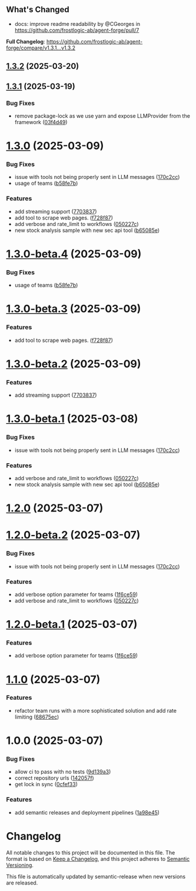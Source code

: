 ## What's Changed
* docs: improve readme readability by @CGeorges in https://github.com/frostlogic-ab/agent-forge/pull/7


**Full Changelog**: https://github.com/frostlogic-ab/agent-forge/compare/v1.3.1...v1.3.2

## [1.3.2](https://github.com/frostlogic-ab/agent-forge/compare/v1.3.1...v1.3.2) (2025-03-20)

## [1.3.1](https://github.com/frostlogic-ab/agent-forge/compare/v1.3.0...v1.3.1) (2025-03-19)


### Bug Fixes

* remove package-lock as we use yarn and expose LLMProvider from the framework ([03f4d49](https://github.com/frostlogic-ab/agent-forge/commit/03f4d494b3a7e924f775874b432d767dd37a0214))

# [1.3.0](https://github.com/frostlogic-ab/agent-forge/compare/v1.2.0...v1.3.0) (2025-03-09)


### Bug Fixes

* issue with tools not being properly sent in LLM messages ([170c2cc](https://github.com/frostlogic-ab/agent-forge/commit/170c2ccd7a9ca2bedbe1128ef37815bdf0388076))
* usage of teams ([b58fe7b](https://github.com/frostlogic-ab/agent-forge/commit/b58fe7baba1a19e41b529073be59ba08f575a352))


### Features

* add streaming support ([7703837](https://github.com/frostlogic-ab/agent-forge/commit/7703837c93769349e1bce9e01eeab5b503df74ef))
* add tool to scrape web pages. ([f728f87](https://github.com/frostlogic-ab/agent-forge/commit/f728f876cc9a29f3e85d1e896ad6b96272590679))
* add verbose and rate_limit to workflows ([050227c](https://github.com/frostlogic-ab/agent-forge/commit/050227c4cbf78ce2b20020761d20b7e262f254db))
* new stock analysis sample with new sec api tool ([b65085e](https://github.com/frostlogic-ab/agent-forge/commit/b65085eae1650ec2d46300b8424ef97d2ec201a5))

# [1.3.0-beta.4](https://github.com/frostlogic-ab/agent-forge/compare/v1.3.0-beta.3...v1.3.0-beta.4) (2025-03-09)


### Bug Fixes

* usage of teams ([b58fe7b](https://github.com/frostlogic-ab/agent-forge/commit/b58fe7baba1a19e41b529073be59ba08f575a352))

# [1.3.0-beta.3](https://github.com/frostlogic-ab/agent-forge/compare/v1.3.0-beta.2...v1.3.0-beta.3) (2025-03-09)


### Features

* add tool to scrape web pages. ([f728f87](https://github.com/frostlogic-ab/agent-forge/commit/f728f876cc9a29f3e85d1e896ad6b96272590679))

# [1.3.0-beta.2](https://github.com/frostlogic-ab/agent-forge/compare/v1.3.0-beta.1...v1.3.0-beta.2) (2025-03-09)


### Features

* add streaming support ([7703837](https://github.com/frostlogic-ab/agent-forge/commit/7703837c93769349e1bce9e01eeab5b503df74ef))

# [1.3.0-beta.1](https://github.com/frostlogic-ab/agent-forge/compare/v1.2.0...v1.3.0-beta.1) (2025-03-08)


### Bug Fixes

* issue with tools not being properly sent in LLM messages ([170c2cc](https://github.com/frostlogic-ab/agent-forge/commit/170c2ccd7a9ca2bedbe1128ef37815bdf0388076))


### Features

* add verbose and rate_limit to workflows ([050227c](https://github.com/frostlogic-ab/agent-forge/commit/050227c4cbf78ce2b20020761d20b7e262f254db))
* new stock analysis sample with new sec api tool ([b65085e](https://github.com/frostlogic-ab/agent-forge/commit/b65085eae1650ec2d46300b8424ef97d2ec201a5))

# [1.2.0](https://github.com/frostlogic-ab/agent-forge/compare/v1.1.0...v1.2.0) (2025-03-07)
# [1.2.0-beta.2](https://github.com/frostlogic-ab/agent-forge/compare/v1.2.0-beta.1...v1.2.0-beta.2) (2025-03-07)


### Bug Fixes

* issue with tools not being properly sent in LLM messages ([170c2cc](https://github.com/frostlogic-ab/agent-forge/commit/170c2ccd7a9ca2bedbe1128ef37815bdf0388076))


### Features

* add verbose option parameter for teams ([1f6ce59](https://github.com/frostlogic-ab/agent-forge/commit/1f6ce5904528b19eb816c1ef940c63f657bee361))
* add verbose and rate_limit to workflows ([050227c](https://github.com/frostlogic-ab/agent-forge/commit/050227c4cbf78ce2b20020761d20b7e262f254db))

# [1.2.0-beta.1](https://github.com/frostlogic-ab/agent-forge/compare/v1.1.0...v1.2.0-beta.1) (2025-03-07)


### Features

* add verbose option parameter for teams ([1f6ce59](https://github.com/frostlogic-ab/agent-forge/commit/1f6ce5904528b19eb816c1ef940c63f657bee361))

# [1.1.0](https://github.com/frostlogic-ab/agent-forge/compare/v1.0.0...v1.1.0) (2025-03-07)


### Features

* refactor team runs with a more sophisticated solution and add rate limiting ([68675ec](https://github.com/frostlogic-ab/agent-forge/commit/68675eced3141ee48c595e4089a83ce5b7a019c8))

# 1.0.0 (2025-03-07)


### Bug Fixes

* allow ci to pass with no tests ([9d139a3](https://github.com/frostlogic-ab/agent-forge/commit/9d139a39b7a1dc2f38f1a7a115d0cb3a5dc8f25f))
* correct repository urls ([142057f](https://github.com/frostlogic-ab/agent-forge/commit/142057fd9d167154a1559c66f7f516871f1d7556))
* get lock in sync ([0cfef33](https://github.com/frostlogic-ab/agent-forge/commit/0cfef3383061d06c5bc2bfb43f7ca55540e9cea6))


### Features

* add semantic releases and deployment pipelines ([1a98e45](https://github.com/frostlogic-ab/agent-forge/commit/1a98e45f82d0126ec56c14b7d3a56f0ce7a0bfc3))

# Changelog

All notable changes to this project will be documented in this file. The format is based on [Keep a Changelog](https://keepachangelog.com/en/1.0.0/), and this project adheres to [Semantic Versioning](https://semver.org/spec/v2.0.0.html).

This file is automatically updated by semantic-release when new versions are released.
